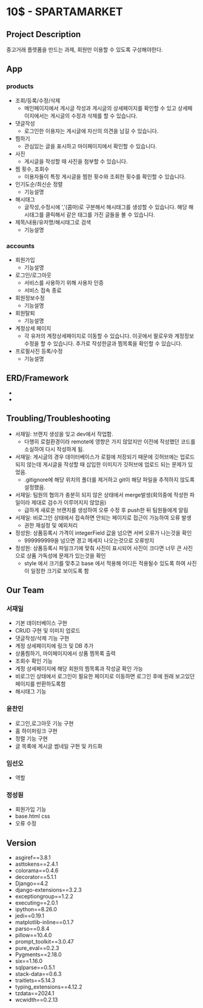 # 10$ - SPARTAMARKET

## Project Description
중고거래 플렛폼을 만드는 과제, 회원만 이용할 수 있도록 구성해야한다.

## App
### products
- 조회/등록/수정/삭제
    - 메인페이지에서 게시글 작성과 게시글의 상세페이지를 확인할 수 있고 상세페이지에서는 게시글의 수정과 삭제를 할 수 있습니다.
- 댓글작성
    - 로그인한 이용자는 게시글에 자신의 의견을 남길 수 있습니다.
- 찜하기
    - 관심있는 글을 표시하고 마이페이지에서 확인할 수 있습니다.
- 사진
    - 게시글을 작성할 때 사진을 첨부할 수 있습니다.
- 찜 횟수, 조회수
    - 이용자들이 특정 게시글을 찜한 횟수와 조회한 횟수를 확인할 수 있습니다.
- 인기도순/최신순 정렬
    - 기능설명
- 해시태그
    - 글작성,수정시에 ','(콤마)로 구분해서 해시태그를 생성할 수 있습니다. 해당 해시태그를 클릭해서 같은 태그를 가진 글들을 볼 수 있습니다.
- 제목/내용/유저명/해시태그로 검색
    - 기능설명
### accounts
- 회원가입
    - 기능설명
- 로그인/로그아웃
    - 서비스를 사용하기 위해 사용자 인증
    - 서비스 접속 종료
- 회원정보수정
    - 기능설명
- 회원탈퇴
    - 기능설명
- 계정상세 페이지
    - 각 유저의 계정상세페이지로 이동할 수 있습니다. 이곳에서 팔로우와 계정정보 수정을 할 수 있습니다. 추가로 작성한글과 찜목록을 확인할 수 있습니다.
- 프로필사진 등록/수정
    - 기능설명

## ERD/Framework
- 
- 

## Troubling/Troubleshooting
- 서재일: 브랜치 생성을 잊고 dev에서 작업함.
    - 다행히 로컬환경이라 remote에 영향은 가지 않았지만 이전에 작성했던 코드를 소실하여 다시 작성하게 됨.
- 서재일: 게시글의 경우 데이터베이스가 로컬에 저장되기 때문에 깃허브에는 업로드 되지 않는데 게시글을 작성할 때 삽입한 이미지가 깃허브에 업로드 되는 문제가 있었음.
    - .gitignore에 해당 위치의 폴더를 제거하고 git이 해당 파일을 추적하지 않도록 설정했음.
- 서재일: 팀원의 협의가 충분히 되지 않은 상태에서 merge발생(회의중에 작성한 파일이라 제대로 검수가 이루어지지 않았음)
    - 급하게 새로운 브랜치를 생성하여 오류 수정 후 push한 뒤 팀원들에게 알림
- 서재일: 비로그인 상태에서 접속하면 안되는 페이지로 접근이 가능하여 오류 발생
    - 권한 재설정 및 예외처리
- 정성원: 상품등록시 가격이 integerField 값을 넘으면 서버 오류가 나는것을 확인 
    - 999999999을 넘으면 경고 메세지 나오는것으로 오류방지
- 정성원: 상품등록시 파일크기에 맞춰 사진이 표시되어 사진이 크다면 너무 큰 사진으로 상품 가독성에 문제가 있는것을 확인
    - style 에서 크기를 맞추고 base 에서 적용해 어디든 적용될수 있도록 하여 사진이 일정한 크기로 보이도록 함
## Our Team
### 서재일
- 기본 데이터베이스 구현
- CRUD 구현 및 이미지 업로드
- 댓글작성/삭제 기능 구현
- 계정 상세페이지에 링크 및 DB 추가
- 상품찜하기, 마이페이지에서 상품 찜목록 출력
- 조회수 확인 기능
- 계정 상세페이지에 해당 회원의 찜목록과 작성글 확인 가능
- 비로그인 상태에서 로그인이 필요한 페이지로 이동하면 로그인 후에 원래 보고있던 페이지를 반환하도록함
- 해시태그 기능
### 윤찬민
- 로그인,로그아웃 기능 구현
- 홈 하이퍼링크 구현
- 정렬 기능 구현
- 글 목록에 게시글 썸네일 구현 및 카드화 
### 임선오
- 역할
### 정성원
- 회원가입 기능
- base.html css
- 오류 수정

## Version
- asgiref==3.8.1
- asttokens==2.4.1
- colorama==0.4.6
- decorator==5.1.1
- Django==4.2
- django-extensions==3.2.3
- exceptiongroup==1.2.2
- executing==2.0.1
- ipython==8.26.0
- jedi==0.19.1
- matplotlib-inline==0.1.7
- parso==0.8.4
- pillow==10.4.0
- prompt_toolkit==3.0.47
- pure_eval==0.2.3
- Pygments==2.18.0
- six==1.16.0
- sqlparse==0.5.1
- stack-data==0.6.3
- traitlets==5.14.3
- typing_extensions==4.12.2
- tzdata==2024.1
- wcwidth==0.2.13